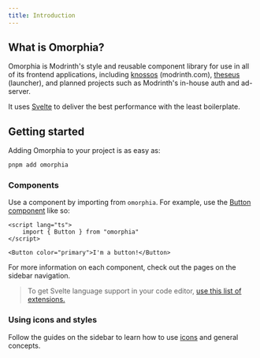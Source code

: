 ```yaml
---
title: Introduction
---
```


## What is Omorphia?

Omorphia is Modrinth's style and reusable component library for use in all of its frontend applications, including [knossos](https://github.com/modrinth/knossos) (modrinth.com), [theseus](https://github.com/modrinth/theseus) (launcher), and planned projects such as Modrinth's in-house auth and ad-server.

It uses [Svelte](https://svelte.dev/) to deliver the best performance with the least boilerplate.

## Getting started

Adding Omorphia to your project is as easy as:

```bash
pnpm add omorphia
```

### Components

Use a component by importing from `omorphia`. For example, use the [Button component](/components/Button) like so:

```svelte example raised
<script lang="ts">
    import { Button } from "omorphia"
</script>

<Button color="primary">I'm a button!</Button>
```

For more information on each component, check out the pages on the sidebar navigation.

> To get Svelte language support in your code editor, [use this list of extensions.](https://sveltesociety.dev/tools#editor-support)

### Using icons and styles

Follow the guides on the sidebar to learn how to use [icons](/getting-started/icons) and general concepts.
